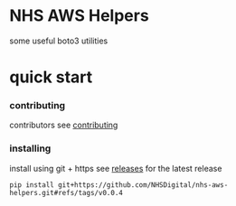 # NHS AWS Helpers

some useful boto3 utilities

# quick start

### contributing
contributors see [contributing](CONTRIBUTING.md)

### installing
install using git + https
see [releases](https://github.com/NHSDigital/nhs-aws-helpers-logging/releases) for the latest release
```shell
pip install git+https://github.com/NHSDigital/nhs-aws-helpers.git#refs/tags/v0.0.4
```
